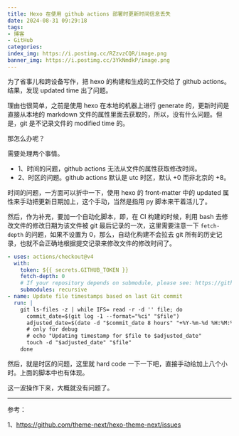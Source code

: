 ```yaml
---
title: Hexo 在使用 github actions 部署时更新时间信息丢失
date: 2024-08-31 09:29:18
tags:
- 博客
- GitHub
categories:
index_img: https://i.postimg.cc/RZzvzCQR/image.png
banner_img: https://i.postimg.cc/3YkNmdkP/image.png
---
```


为了省事儿和跨设备写作，把 hexo 的构建和生成的工作交给了 github actions。结果，发现 updated time 出了问题。

理由也很简单，之前是使用 hexo 在本地的机器上进行 generate 的，更新时间是直接从本地的 markdown 文件的属性里面去获取的，所以，没有什么问题。但是，git 是不记录文件的 modified time 的。

那怎么办呢？

需要处理两个事情。

- 1、时间的问题，github actions 无法从文件的属性获取修改时间。
- 2、时区的问题。github actions 默认是 utc 时区，默认 +0 而非北京的 +8。

时间的问题，一方面可以折中一下，使用 hexo 的 front-matter 中的 updated 属性来手动把更新日期加上，这个手动，当然是指用 py 脚本来干着活儿了。

然后，作为补充，要加一个自动化脚本，即，在 CI 构建的时候，利用 bash 去修改文件的修改日期为该文件被 git 最后记录的一次，这里需要注意一下 `fetch-depth` 的问题，如果不设置为 0，那么，自动化构建不会拉去 git 所有的历史记录，也就不会正确地根据提交记录来修改文件的修改时间了。

```yaml
- uses: actions/checkout@v4
  with:
    token: ${{ secrets.GITHUB_TOKEN }}
    fetch-depth: 0
    # If your repository depends on submodule, please see: https://github.com/actions/checkout
    submodules: recursive
- name: Update file timestamps based on last Git commit
  run: |
    git ls-files -z | while IFS= read -r -d '' file; do
      commit_date=$(git log -1 --format="%ci" "$file")
      adjusted_date=$(date -d "$commit_date 8 hours" "+%Y-%m-%d %H:%M:%S %z")
      # only for debug
      # echo "Updating timestamp for $file to $adjusted_date"
      touch -d "$adjusted_date" "$file"
    done
```

然后，就是时区的问题，这里就 hard code 一下一下吧，直接手动给加上八个小时。上面的脚本中也有体现。

这一波操作下来，大概就没有问题了。

----------

参考：

1、<https://github.com/theme-next/hexo-theme-next/issues>



